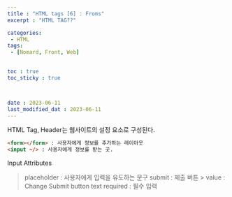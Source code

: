 ```yaml
---
title : "HTML tags [6] : Froms"
excerpt : "HTML TAG??"

categories: 
 - HTML
tags: 
 - [Nomard, Front, Web]

 
toc : true
toc_sticky : true



date : 2023-06-11
last_modified_dat : 2023-06-11
---
```

<div class='notice--info' markdown='1'>
HTML Tag, Header는 웹사이트의 설정 요소로 구성된다.
</div>

```HTML
<form></form> : 사용자에게 정보를 추가하는 레이아웃
<input ~/> : 사용자에게 정보를 받는 곳.  
```
Input Attributes
> placeholder : 사용자에게 입력을 유도하는 문구
> submit : 제출 버튼
    > value : Change Submit button text
> required : 필수 입력
